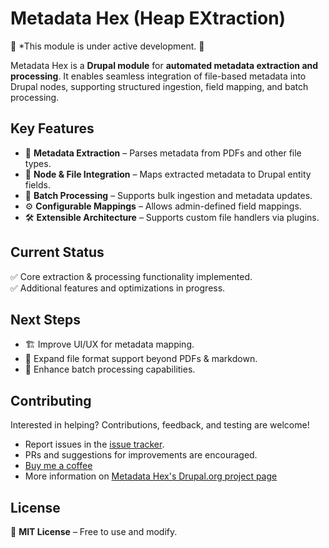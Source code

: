 # **Metadata Hex (Heap EXtraction)** 

🚧 *This module is under active development. 🚀

Metadata Hex is a **Drupal module** for **automated metadata extraction and processing**. It enables seamless integration of file-based metadata into Drupal nodes, supporting structured ingestion, field mapping, and batch processing.

## **Key Features**
- 📄 **Metadata Extraction** – Parses metadata from PDFs and other file types.
- 🔗 **Node & File Integration** – Maps extracted metadata to Drupal entity fields.
- 🔄 **Batch Processing** – Supports bulk ingestion and metadata updates.
- ⚙️ **Configurable Mappings** – Allows admin-defined field mappings.
- 🛠 **Extensible Architecture** – Supports custom file handlers via plugins.

## **Current Status**
✅ Core extraction & processing functionality implemented.  
✅ Additional features and optimizations in progress.  

## **Next Steps**
- 🏗 Improve UI/UX for metadata mapping.
- 📂 Expand file format support beyond PDFs & markdown.
- 📝 Enhance batch processing capabilities.

## **Contributing**
Interested in helping? Contributions, feedback, and testing are welcome!  
- Report issues in the [issue tracker](https://github.com/Metadata-Hex/metadata_hex_core/issues).  
- PRs and suggestions for improvements are encouraged.
- [Buy me a coffee](https://buymeacoffee.com/davidbelich)
- More information on [Metadata Hex's Drupal.org project page](https://www.drupal.org/project/metadata_hex)

## **License**
📝 **MIT License** – Free to use and modify.  

